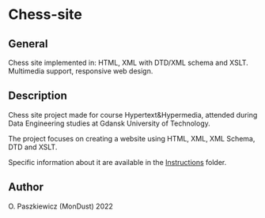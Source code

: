 # Chess-site
## General
Chess site implemented in: HTML, XML with DTD/XML schema and XSLT.
Multimedia support, responsive web design.

## Description
Chess site project made for course Hypertext&amp;Hypermedia, attended during Data Engineering studies at Gdansk University of Technology.

The project focuses on creating a website using HTML, XML, XML Schema, DTD and XSLT.

Specific information about it are available in the [Instructions](https://github.com/MonDust/Chess-site-HypertextHypermedia/tree/main/Instructions) folder.

## Author
O. Paszkiewicz (MonDust) 2022

